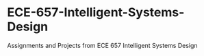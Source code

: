 # ECE-657-Intelligent-Systems-Design
Assignments and Projects from ECE 657 Intelligent Systems Design
